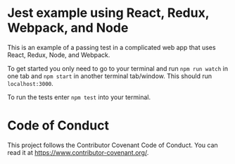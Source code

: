# Jest example using React, Redux, Webpack, and Node

This is an example of a passing test in a complicated web app that uses React, Redux, Node, and Webpack.

To get started you only need to go to your terminal and run `npm run watch` in one tab and `npm start` in another terminal tab/window. This should run `localhost:3000`.

To run the tests enter `npm test` into your terminal.

# Code of Conduct

This project follows the Contributor Covenant Code of Conduct. You can read it at https://www.contributor-covenant.org/.
